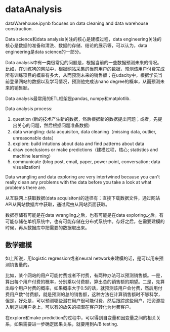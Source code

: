 # dataAnalysis
dataWarehouse.ipynb focuses on data cleaning and data warehouse construction.

Data science和data analysis关注的核心是建模过程，data engineering关注的核心是数据的准备和清洗、数据的存储、结论的展示等，可以认为，data engineering是data science的一部分。

Data analysis中有一类很常见的问题是，根据当前的一些数据预测未来的情况。比如，在训练狗的网站中，根据网站采集的当前用户的数据，预测该用户付费完成所有训练项目的概率有多大，从而预测未来的销售额；在udacity中，根据学员当前登录网站的数据以及学习情况，预测他完成该nano degree的概率，从而预测未来的销售额。

Data analysis最常用的ETL框架是pandas, numpy和matplotlib.

Data analysis process:

1. question (新的技术产生新的数据，然后根据新的数据提出问题；或者，先提出关心的问题，然后根据问题准备数据)
2. data wrangling: data acquisiton, data cleaning（missing data, outlier, unreasonable data）
3. explore: build intutions about data and find patterns about data
4. draw conclusions or make predictions（建模过程，核心; statistics and machine learning）
5. communicate (blog post, email, paper, power point, conversation; data visualization)

Data wrangling and data exploring are very intertwined because you can't really clean any problems with the data before you take a look at what problems there are.

从互联网上获取数据(data acquisiton)的途径有：直接下载数据文件，通过网站API从网站数据库中获取，通过爬虫从网站页面获取。

数据存储有可能是在data wrangling之后，也有可能是在data exploring之后。有可能存储在单机系统中，也有可能存储在分布式系统中。存好之后，在需要建模的时候，再从数据库中把需要的数据取出来。

## 数学建模

如上所说，用logistic regression或者neural network来建模的话，是可以用来预测销售量的。

比如，某个网站的用户可能付费或者不付费，有两种办法可以预测销售额。一是，算出每个用户付费的概率，分别乘以付费额，算出总的销售额的期望。二是，先算出每个用户付费的概率，如果概率大于0.5的话，就预测该用户会付费，然后用付费用户数*付费额，就是预测的总的销售额，这种方法在计算销售额时不够科学，但是，好处是，可以预测哪些潜在用户很可能付费，然后跟踪这些用户，把资源投入到这些用户身上，可以有的放矢的把潜在客户转化为付费客户。

在explore和make prediction的过程中，可以得到自变量和因变量之间的相关关系，如果需要进一步确定因果关系，就要用到A/B testing.
